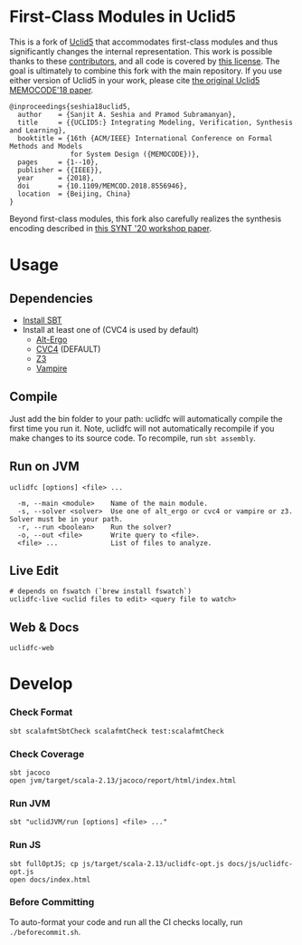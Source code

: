 # First-Class Modules in Uclid5

This is a fork of [Uclid5](https://github.com/uclid-org/uclid) that
accommodates first-class modules and thus significantly changes the internal
representation. This work is possible thanks to these
[contributors](https://github.com/uclid-org/uclid/blob/master/CONTRIBUTORS.md),
and all code is covered by [this
license](https://github.com/uclid-org/uclid/blob/master/LICENSE). The goal is
ultimately to combine this fork with the main repository. If you use either
version of Uclid5 in your work, please cite [the original Uclid5 MEMOCODE'18
paper](https://cse.iitk.ac.in/users/spramod/papers/memocode18.pdf).

```
@inproceedings{seshia18uclid5,
  author    = {Sanjit A. Seshia and Pramod Subramanyan},
  title     = {{UCLID5:} Integrating Modeling, Verification, Synthesis and Learning},
  booktitle = {16th {ACM/IEEE} International Conference on Formal Methods and Models
               for System Design ({MEMOCODE})},
  pages     = {1--10},
  publisher = {{IEEE}},
  year      = {2018},
  doi       = {10.1109/MEMCOD.2018.8556946},
  location  = {Beijing, China}
}
```

Beyond first-class modules, this fork also carefully realizes the synthesis
encoding described in [this SYNT '20 workshop
paper](https://arxiv.org/abs/2007.06760).

# Usage

## Dependencies

- [Install SBT](https://www.scala-lang.org/download/)
- Install at least one of (CVC4 is used by default)
  - [Alt-Ergo](https://alt-ergo.ocamlpro.com/)
  - [CVC4](https://github.com/CVC4/CVC4) (DEFAULT)
  - [Z3](https://github.com/Z3Prover/z3)
  - [Vampire](https://github.com/vprover/vampire)

## Compile

Just add the bin folder to your path: uclidfc will automatically compile the
first time you run it. Note, uclidfc will not automatically recompile if you
make changes to its source code. To recompile, run `sbt assembly`.

## Run on JVM

```
uclidfc [options] <file> ...

  -m, --main <module>    Name of the main module.
  -s, --solver <solver>  Use one of alt_ergo or cvc4 or vampire or z3. Solver must be in your path.
  -r, --run <boolean>    Run the solver?
  -o, --out <file>       Write query to <file>.
  <file> ...             List of files to analyze.
```

## Live Edit

```
# depends on fswatch (`brew install fswatch`)
uclidfc-live <uclid files to edit> <query file to watch>
```

## Web & Docs

```
uclidfc-web
```

# Develop

### Check Format

```
sbt scalafmtSbtCheck scalafmtCheck test:scalafmtCheck
```

### Check Coverage

```
sbt jacoco
open jvm/target/scala-2.13/jacoco/report/html/index.html
```

### Run JVM

```
sbt "uclidJVM/run [options] <file> ..."
```

### Run JS

```
sbt fullOptJS; cp js/target/scala-2.13/uclidfc-opt.js docs/js/uclidfc-opt.js
open docs/index.html
```

### Before Committing

To auto-format your code and run all the CI checks locally, run
`./beforecommit.sh`.